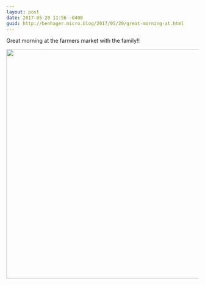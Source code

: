 ```yaml
---
layout: post
date: 2017-05-20 11:56 -0400
guid: http://benhager.micro.blog/2017/05/20/great-morning-at.html
---
```

Great morning at the farmers market with the family!!

<img src="http://benhager.micro.blog/uploads/2017/9f2ea2e2fd.jpg" width="600" height="600" style="height: auto" />
